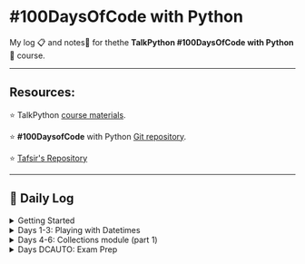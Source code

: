 # #100DaysOfCode with Python

My log :clipboard: and notes​ :notebook: for thethe **TalkPython #100DaysOfCode with Python** :snake: course.

---

## Resources:

:star: TalkPython [course materials](https://training.talkpython.fm/courses/details/100-days-of-code-in-python).

:star: **#100DaysofCode** with Python [Git repository](https://github.com/talkpython/100daysofcode-with-python-course).

:star: [Tafsir's Repository](https://github.com/ttafsir/100-days-of-code)

---

## :calendar: Daily Log

<details><summary>Getting Started</summary>

- Course Start: [4/16/21](days/_course_start)
-  Day 0: [4/17/21](days/0)

</details>

<details><summary>Days 1-3: Playing with Datetimes</summary>

-  Day 1: [4/18/21](days/1)
-  Day 2: [4/19/21](days/2)
-  Day 2a: [4/20/21](days/2)
-  Day 3: [4/21/21](days/3)
-  Day 3a: [4/22/21](days/3)
-  Day 3b: [4/23/21](days/3)

</details>

<details><summary>Days 4-6: Collections module (part 1)</summary>

- Day 4: [4/24/21](days/4)
- Day 4a: [4/25/21](days/4)
- Day 4b: [4/26/21](days/4)
- Day 5: [4/27/21](days/5#notebook-42721)
- Day 5a: [4/28/21](days/5#tasks)
- Day 5b: [4/29/21](days/5#tasks)
- Day 5c: [4/30/21](days/5#rage-43021)
- Day 5d: [5/1/21](days/5#notebook-5121)

</details>

<details><summary>Days DCAUTO: Exam Prep</summary>

:bangbang: ​Taking a two-week break from **100DaysOfCode** exercises to study for the Cisco **DCAUTO** exam :mortar_board:.  Each day of study that includes writing Python will continue the days of code streak.

- Day 1: [5/2/21](days/_dcauto#notebook-5221)
- Day 2: [5/3/21](days/_dcauto#notebook-5321)
- Day 3: [5/4/21](days/_dcauto#notebook-5421)
- Day 4: [5/5/21](days/_dcauto#notebook-5521)
- Day 5: [5/6/21](days/_dcauto#notebook-5621)
- Day 6: [5/7/21](days/_dcauto#notebook-5721)
- Day 7: [5/8/21](days/_dcauto#notebook-5821)

</details>